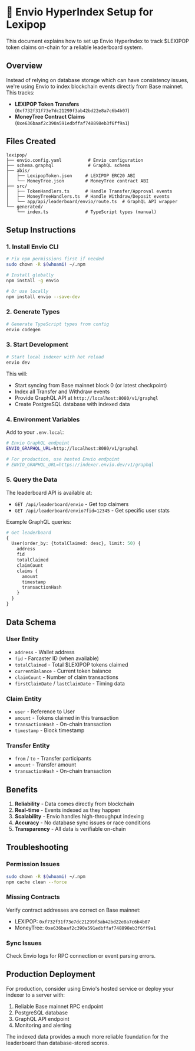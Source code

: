 # 🚀 Envio HyperIndex Setup for Lexipop

This document explains how to set up Envio HyperIndex to track $LEXIPOP token claims on-chain for a reliable leaderboard system.

## Overview

Instead of relying on database storage which can have consistency issues, we're using Envio to index blockchain events directly from Base mainnet. This tracks:

- **LEXIPOP Token Transfers** (`0xf732f31f73e7dc21299f3ab42bd22e8a7c6b4b07`)
- **MoneyTree Contract Claims** (`0xe636baaf2c390a591edbffaf748898eb3f6ff9a1`)

## Files Created

```
lexipop/
├── envio.config.yaml          # Envio configuration
├── schema.graphql             # GraphQL schema
├── abis/
│   ├── LexipopToken.json     # LEXIPOP ERC20 ABI
│   └── MoneyTree.json        # MoneyTree contract ABI
├── src/
│   ├── TokenHandlers.ts      # Handle Transfer/Approval events
│   ├── MoneyTreeHandlers.ts  # Handle Withdraw/Deposit events
│   └── app/api/leaderboard/envio/route.ts  # GraphQL API wrapper
└── generated/
    └── index.ts              # TypeScript types (manual)
```

## Setup Instructions

### 1. Install Envio CLI

```bash
# Fix npm permissions first if needed
sudo chown -R $(whoami) ~/.npm

# Install globally
npm install -g envio

# Or use locally
npm install envio --save-dev
```

### 2. Generate Types

```bash
# Generate TypeScript types from config
envio codegen
```

### 3. Start Development

```bash
# Start local indexer with hot reload
envio dev
```

This will:
- Start syncing from Base mainnet block 0 (or latest checkpoint)
- Index all Transfer and Withdraw events
- Provide GraphQL API at `http://localhost:8080/v1/graphql`
- Create PostgreSQL database with indexed data

### 4. Environment Variables

Add to your `.env.local`:

```bash
# Envio GraphQL endpoint
ENVIO_GRAPHQL_URL=http://localhost:8080/v1/graphql

# For production, use hosted Envio endpoint
# ENVIO_GRAPHQL_URL=https://indexer.envio.dev/v1/graphql
```

### 5. Query the Data

The leaderboard API is available at:
- `GET /api/leaderboard/envio` - Get top claimers
- `GET /api/leaderboard/envio?fid=12345` - Get specific user stats

Example GraphQL queries:

```graphql
# Get leaderboard
{
  User(order_by: {totalClaimed: desc}, limit: 50) {
    address
    fid
    totalClaimed
    claimCount
    claims {
      amount
      timestamp
      transactionHash
    }
  }
}
```

## Data Schema

### User Entity
- `address` - Wallet address
- `fid` - Farcaster ID (when available)
- `totalClaimed` - Total $LEXIPOP tokens claimed
- `currentBalance` - Current token balance
- `claimCount` - Number of claim transactions
- `firstClaimDate` / `lastClaimDate` - Timing data

### Claim Entity
- `user` - Reference to User
- `amount` - Tokens claimed in this transaction
- `transactionHash` - On-chain transaction
- `timestamp` - Block timestamp

### Transfer Entity
- `from` / `to` - Transfer participants
- `amount` - Transfer amount
- `transactionHash` - On-chain transaction

## Benefits

1. **Reliability** - Data comes directly from blockchain
2. **Real-time** - Events indexed as they happen
3. **Scalability** - Envio handles high-throughput indexing
4. **Accuracy** - No database sync issues or race conditions
5. **Transparency** - All data is verifiable on-chain

## Troubleshooting

### Permission Issues
```bash
sudo chown -R $(whoami) ~/.npm
npm cache clean --force
```

### Missing Contracts
Verify contract addresses are correct on Base mainnet:
- LEXIPOP: `0xf732f31f73e7dc21299f3ab42bd22e8a7c6b4b07`
- MoneyTree: `0xe636baaf2c390a591edbffaf748898eb3f6ff9a1`

### Sync Issues
Check Envio logs for RPC connection or event parsing errors.

## Production Deployment

For production, consider using Envio's hosted service or deploy your indexer to a server with:

1. Reliable Base mainnet RPC endpoint
2. PostgreSQL database
3. GraphQL API endpoint
4. Monitoring and alerting

The indexed data provides a much more reliable foundation for the leaderboard than database-stored scores.